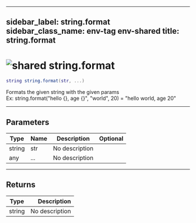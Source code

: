 ---
sidebar_label: string.format
sidebar_class_name: env-tag env-shared
title: string.format
------

# <img src='/img/wiki/shared.png' alt='shared' data-tag='env-tag' /> string.format

```lua
string string.format(str, ...)
```

Formats the given string with the given params<br/>Ex: string.format("hello {}, age {}", "world", 20) = "hello world, age 20"<br/>

-----------------
## Parameters

| Type   | Name | Description | Optional |
| ------ | ---- | ----------- | -------: |
| string | str | No description |   |
| any | ... | No description |   |

-----------------
## Returns

| Type   | Description |
| ------ | ----------: |
| string | No description |

